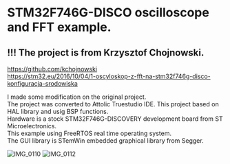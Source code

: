 # STM32F746G-DISCO oscilloscope and FFT example.
 
## !!! The project is from Krzysztof Chojnowski.  
https://github.com/kchojnowski  
https://stm32.eu/2016/10/04/1-oscyloskop-z-fft-na-stm32f746g-disco-konfiguracja-srodowiska  

I made some modification on the original project.  
The project was converted to Attolic Truestudio IDE.
This project based on HAL library and usig BSP functions.  
Hardware is a stock STM32F746G-DISCOVERY development board from ST Microelectronics.  
This example using FreeRTOS real time operating system.  
The GUI library is STemWin embedded graphical library from Segger.    
 
![IMG_0110](https://user-images.githubusercontent.com/41072101/56082511-d6a76a00-5e19-11e9-8e7d-cb8bb6317e00.JPG)
![IMG_0112](https://user-images.githubusercontent.com/41072101/56082512-d6a76a00-5e19-11e9-9dc8-e7e0c25d299e.JPG)
